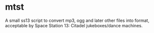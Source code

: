 # mtst

A small ss13 script to convert mp3, ogg and later other files into format, acceptable by Space Station 13: Citadel jukeboxes/dance machines.
